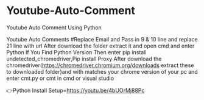 # Youtube-Auto-Comment
Youtube Auto Comment Using Python

Youtube Auto Comments #Replace Email and Pass in 9 & 10 line and replace 21 line with url After download the folder extract it and open cmd and enter Python If You Find Python Version Then enter pip install undetected_chromedriver,Pip install Proxy After download the chromedriver(https://chromedriver.chromium.org/downloads extract these to downloaded folder)and with matches your chrome version of your pc and enter cmt.py or cmt in cmd or visual studio

👉Python Install Setup=https://youtu.be/4bUOrMj88Pc
